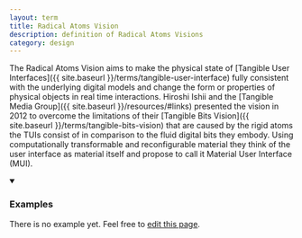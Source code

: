 ```yaml
---
layout: term
title: Radical Atoms Vision
description: definition of Radical Atoms Visions
category: design
---
```

The Radical Atoms Vision aims to make the physical state of [Tangible User Interfaces]({{ site.baseurl }}/terms/tangible-user-interface) fully consistent with the underlying digital models and change the form or properties of physical objects in real time interactions. Hiroshi Ishii and the [Tangible Media Group]({{ site.baseurl }}/resources/#links) presented the vision in 2012 to overcome the limitations of their [Tangible Bits Vision]({{ site.baseurl }}/terms/tangible-bits-vision) that are caused by the rigid atoms the TUIs consist of in comparison to the fluid digital bits they embody. Using computationally transformable and reconfigurable material they think of the user interface as material itself and propose to call it Material User Interface (MUI).

<details markdown="1" open>
<summary><h3>Examples</h3></summary> 

There is no example yet. Feel free to <a href="{{ site.repo }}/edit/master/{{ page.path }}" target="_blank"><i class="fa fa-edit fa-fw"></i> edit this page</a>.

</details>
